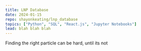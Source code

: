 ```yaml
---
title: LNP Database
date: 2024-01-15
repo: shayonkeating/lnp_database
topics: ["Python", "SQL", "React.js", "Jupyter Notebooks"]
lead: blah blah blah
---
```


Finding the right particle can be hard, until its not

